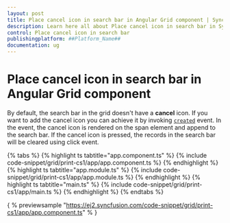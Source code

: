 ```yaml
---
layout: post
title: Place cancel icon in search bar in Angular Grid component | Syncfusion
description: Learn here all about Place cancel icon in search bar in Syncfusion ##Platform_Name## Grid component of Syncfusion Essential JS 2 and more.
control: Place cancel icon in search bar 
publishingplatform: ##Platform_Name##
documentation: ug
---
```


# Place cancel icon in search bar in Angular Grid component

By default, the search bar in the grid doesn't have a **cancel** icon. If you want to add the cancel icon you can achieve it by invoking [`created`](https://ej2.syncfusion.com/javascript/documentation/api/grid/#created) event. In the event, the cancel icon is rendered on the span element and append to the search bar. If the cancel icon is pressed, the records in the search bar will be cleared using click event.

{% tabs %}
{% highlight ts tabtitle="app.component.ts" %}
{% include code-snippet/grid/print-cs1/app/app.component.ts %}
{% endhighlight %}
{% highlight ts tabtitle="app.module.ts" %}
{% include code-snippet/grid/print-cs1/app/app.module.ts %}
{% endhighlight %}
{% highlight ts tabtitle="main.ts" %}
{% include code-snippet/grid/print-cs1/app/main.ts %}
{% endhighlight %}
{% endtabs %}
  
{ % previewsample "https://ej2.syncfusion.com/code-snippet/grid/print-cs1/app/app.component.ts" % }
